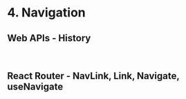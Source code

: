 # 4. Navigation

## Web APIs - History

<br>

## React Router - NavLink, Link, Navigate, useNavigate
